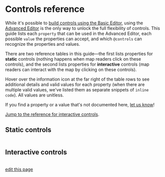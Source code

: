# Controls reference

While it's possible to [build controls using the Basic Editor](/guides/controls.md#add-controls-through-the-basic-editor), using the [Advanced Editor](/overview/view-editors.md#advanced-editor) is the only way to unlock the full flexibility of controls. This guide lists each `property` that can be used in the Advanced Editor, each possible `value` the properties can accept, and which `@controls` can recognize the properties and values.

There are two reference tables in this guide—the first lists properties for **static** controls (nothing happens when map readers click on these controls), and the second lists properties for **interactive** controls (map readers can interact with the map by clicking on these controls).

Hover over the information icon <i class="fa fa-info-circle" data-placement="left" data-html="true" title="I ❤︎ information!"></i> at the far right of the table rows to see additional details and valid values for each property (when there are multiple valid values, we've listed them as separate snippets of `inline code`). All values are unitless.

If you find a property or a value that's not documented here, [let us know](mailto:support@kumu.io)!

[Jump to the reference for interactive controls](#interactive-controls).


## Static controls

<table id="static-controls-reference" class="table borderless controls-reference"></table>


## Interactive controls

<table id="interactive-controls-reference" class="table borderless controls-reference"></table>

<script type="text/javascript" src="https://unpkg.com/@alexvipond/kumu-docs-extracted@0.1.2/lib/index.umd.js"></script>
<script type="text/javascript">
const staticControlsReference = [
  {
    "Property": "background-color",
    "Color-legend": true,
    "Image": true,
    "Label": true,
    "Text": true,
    "Title": true,
    "SNA-dashboard": true,
    info: {
      description: "Defines background color of control",
      validValues: ["color"]
    }
  },
  {
    "Property": "color",
    "Color-legend": true,
    "Image": false,
    "Label": true,
    "Text": true,
    "Title": true,
    "SNA-dashboard": true,
    info: {
      description: "Defines color of control's text",
      validValues: ["color"]
    }
  },
  {
    "Property": "font-family",
    "Color-legend": true,
    "Image": false,
    "Label": true,
    "Text": true,
    "Title": false,
    "SNA-dashboard": true,
    info: {
      description: "Defines font family of control's text",
      validValues: ["family-name", "generic-family"]
    }
  },
  {
    "Property": "font-size",
    "Color-legend": false,
    "Image": false,
    "Label": true,
    "Text": true,
    "Title": false,
    "SNA-dashboard": true,
    info: {
      description: "Defines size of control's text",
      validValues: ["number"]
    }
  },
  {
    "Property": "font-style",
    "Color-legend": true,
    "Image": false,
    "Label": true,
    "Text": true,
    "Title": true,
    "SNA-dashboard": true,
    info: {
      description: "Defines style of control's text",
      validValues: ["normal", "italic"]
    }
  },
  {
    "Property": "font-weight",
    "Color-legend": true,
    "Image": false,
    "Label": true,
    "Text": true,
    "Title": false,
    "SNA-dashboard": true,
    info: {
      description: "Defines weight of control's text",
      validValues: ["number"]
    }
  },
  {
    "Property": "height",
    "Color-legend": true,
    "Image": true,
    "Label": true,
    "Text": true,
    "Title": true,
    "SNA-dashboard": true,
    info: {
      description: "Defines height of control",
      validValues: ["number"]
    }
  },
  {
    "Property": "margin",
    "Color-legend": true,
    "Image": true,
    "Label": true,
    "Text": true,
    "Title": true,
    "SNA-dashboard": true,
    info: {
      description: "Defines space between the control and other controls on the map",
      validValues: ["number"]
    }
  },
  {
    "Property": "metrics",
    "Color-legend": false,
    "Image": false,
    "Label": false,
    "Text": false,
    "Title": false,
    "SNA-dashboard": true,
    info: {
      description: "Defines which metrics will be included in the dashboard",
      validValues: ["element-count", "connection-count", "density", "reciprocity", "diameter", "average-degree", "average-path-length"]
    }
  },
  {
    "Property": "opacity",
    "Color-legend": true,
    "Image": true,
    "Label": true,
    "Text": true,
    "Title": true,
    "SNA-dashboard": true,
    info: {
      description: "Defines opacity of the control",
      validValues: ["0..1"]
    }
  },
  {
    "Property": "padding",
    "Color-legend": true,
    "Image": true,
    "Label": true,
    "Text": true,
    "Title": true,
    "SNA-dashboard": true,
    info: {
      description: "Defines space between the control's border and its contents",
      validValues: ["number"]
    }
  },
  {
    "Property": "src",
    "Color-legend": false,
    "Image": true,
    "Label": false,
    "Text": false,
    "Title": false,
    "SNA-dashboard": false,
    info: {
      description: "Defines the source of the image",
      validValues: ["url"]
    }
  },
  {
    "Property": "text-align",
    "Color-legend": false,
    "Image": false,
    "Label": true,
    "Text": true,
    "Title": true,
    "SNA-dashboard": true,
    info: {
      description: "Defines alignment of text within the control",
      validValues: ["center", "left", "right"]
    }
  },
  {
    "Property": "value",
    "Color-legend": false,
    "Image": false,
    "Label": true,
    "Text": true,
    "Title": true,
    "SNA-dashboard": false,
    info: {
      description: "Any plain text string. Markdown and some HTML allowed.",
      validValues: ["string"]
    }
  },
  {
    "Property": "width",
    "Color-legend": true,
    "Image": true,
    "Label": true,
    "Text": true,
    "Title": true,
    "SNA-dashboard": true,
    info: {
      description: "Defines width of control",
      validValues: ["number"]
    }
  }
]

KumuDocsExtracted.appendTable(
  { id: 'static-controls-reference', reference: staticControlsReference },
  {
    transforms: {
      DEFAULT: (value, { checkmark }) => value === true ? checkmark : `${value}`,
    },
    effects: {
      th: {
        DEFAULT: th => th.classList.add('text-center'),
        Property: th => th.classList.add('text-left'),
      }
    }
  }
)

KumuDocsExtracted.appendSearchBox({ id: 'static-controls-reference', hasInfo: true })
</script>

<script type="text/javascript">
const interactiveControlsReference = [
  {
    "Property": "as",
    "Filter": true,
    "Showcase": true,
    "Cluster": true,
    "Tagged-timeline": true,
    "View toggle": true,
    info: {
      description: "Defines how the control is presented",
      validValues: ["labels", "buttons", "dots", "dropdown"]
    }
  },
  {
    "Property": "background-color",
    "Filter": true,
    "Showcase": true,
    "Cluster": true,
    "Tagged-timeline": true,
    "View toggle": false,
    info: {
      description: "Defines background color of control",
      validValues: ["color"]
    }
  },
  {
    "Property": "by",
    "Filter": true,
    "Showcase": true,
    "Cluster": true,
    "Tagged-timeline": false,
    "View toggle": false,
    info: {
      description: "Defines the field to filter, showcase, or cluster by",
      validValues: ["''Field Name'"]
    }
  },
  {
    "Property": "color",
    "Filter": true,
    "Showcase": true,
    "Cluster": true,
    "Tagged-timeline": true,
    "View toggle": true,
    info: {
      description: "Defines color of control's text (labels, placeholders, and summaries only)",
      validValues: ["color"]
    }
  },
  {
    "Property": "default",
    "Filter": true,
    "Showcase": true,
    "Cluster": false,
    "Tagged-timeline": true,
    "View toggle": true,
    info: {
      description: "Defines which options should be selected by default",
      validValues: ["none", "show-all", "select all", "''field value 1', 'field value 2',..."]
    }
  },
  {
    "Property": "except",
    "Filter": true,
    "Showcase": true,
    "Cluster": false,
    "Tagged-timeline": false,
    "View toggle": false,
    info: {
      description: "Allows you to remove field values from the available choices",
      validValues: ["''field value 1', 'field value 2',..."]
    }
  },
  {
    "Property": "font-family",
    "Filter": true,
    "Showcase": true,
    "Cluster": true,
    "Tagged-timeline": true,
    "View toggle": true,
    info: {
      description: "Defines font family of control's text (labels, placeholders, and summaries only)",
      validValues: ["family-name", "generic-family"]
    }
  },
  {
    "Property": "font-size",
    "Filter": true,
    "Showcase": true,
    "Cluster": true,
    "Tagged-timeline": true,
    "View toggle": true,
    info: {
      description: "Defines size of control's text (labels, placeholders, and summaries only)",
      validValues: ["number"]
    }
  },
  {
    "Property": "font-style",
    "Filter": true,
    "Showcase": true,
    "Cluster": true,
    "Tagged-timeline": true,
    "View toggle": true,
    info: {
      description: "Defines style of control's text (labels, placeholders, and summaries only)",
      validValues: ["normal", "italic"]
    }
  },
  {
    "Property": "font-weight",
    "Filter": true,
    "Showcase": true,
    "Cluster": true,
    "Tagged-timeline": true,
    "View toggle": true,
    info: {
      description: "Defines weight of control's text (labels, placeholders, and summaries only)",
      validValues: ["number"]
    }
  },
  {
    "Property": "height",
    "Filter": true,
    "Showcase": true,
    "Cluster": true,
    "Tagged-timeline": true,
    "View toggle": true,
    info: {
      description: "Defines height of control",
      validValues: ["number"]
    }
  },
  {
    "Property": "label",
    "Filter": true,
    "Showcase": true,
    "Cluster": true,
    "Tagged-timeline": true,
    "View toggle": true,
    info: {
      description: "Adds a label above the control",
      validValues: ["'My Label'"]
    }
  },
  {
    "Property": "margin",
    "Filter": true,
    "Showcase": true,
    "Cluster": true,
    "Tagged-timeline": true,
    "View toggle": true,
    info: {
      description: "Defines space between the control and other controls on the map",
      validValues: ["number"]
    }
  },
  {
    "Property": "mode",
    "Filter": false,
    "Showcase": true,
    "Cluster": false,
    "Tagged-timeline": false,
    "View toggle": false,
    info: {
      description: "Controls how the selection is showcased. <code>normal</code> is the default and showcases the selection plus any connections between the showcased elements. <code>loose</code> showcases the selection plus neighboring elements. <code>strict</code> only showcases the selection itself.",
      validValues: ["normal", "loose", "strict"]
    }
  },
  {
    "Property": "multiple",
    "Filter": true,
    "Showcase": true,
    "Cluster": true,
    "Tagged-timeline": true,
    "View toggle": true,
    info: {
      description: "Controls whether more than one option can be selected at a time",
      validValues: ["true", "false", "match-all"]
    }
  },
  {
    "Property": "only",
    "Filter": true,
    "Showcase": true,
    "Cluster": false,
    "Tagged-timeline": false,
    "View toggle": false,
    info: {
      description: "Allows you to explicitly define which field values should be included as available choices",
      validValues: ["''field value 1', 'field value 2',..."]
    }
  },
  {
    "Property": "opacity",
    "Filter": true,
    "Showcase": true,
    "Cluster": true,
    "Tagged-timeline": true,
    "View toggle": true,
    info: {
      description: "Defines opacity of the control",
      validValues: ["0..1"]
    }
  },
  {
    "Property": "options",
    "Filter": false,
    "Showcase": false,
    "Cluster": false,
    "Tagged-timeline": false,
    "View toggle": true,
    info: {
      description: "Allows you to explicitly define which options should be included as available choices",
      validValues: ["''partial-view-1', 'partial-view-2',..."]
    }
  },
  {
    "Property": "padding",
    "Filter": true,
    "Showcase": true,
    "Cluster": true,
    "Tagged-timeline": true,
    "View toggle": true,
    info: {
      description: "Defines space between the control's border and its contents",
      validValues: ["number"]
    }
  },
  {
    "Property": "placeholder",
    "Filter": true,
    "Showcase": true,
    "Cluster": true,
    "Tagged-timeline": true,
    "View toggle": true,
    info: {
      description: "The text to display when nothing is selected<br>(for <code>as: dropdown</code> only)",
      validValues: ["string"]
    }
  },
  {
    "Property": "range",
    "Filter": false,
    "Showcase": false,
    "Cluster": false,
    "Tagged-timeline": true,
    "View toggle": false,
    info: {
      description: "Defines the years that should be included",
      validValues: ["year..year"]
    }
  },
  {
    "Property": "summary",
    "Filter": true,
    "Showcase": true,
    "Cluster": true,
    "Tagged-timeline": true,
    "View toggle": true,
    info: {
      description: "Summarizes the options that have been selected<br>(for <code>as: dropdown</code> only)",
      validValues: ["string"]
    }
  },
  {
    "Property": "target",
    "Filter": true,
    "Showcase": true,
    "Cluster": false,
    "Tagged-timeline": true,
    "View toggle": false,
    info: {
      description: "Defines which items will be affected by the control",
      validValues: ["selector"]
    }
  },
  {
    "Property": "width",
    "Filter": true,
    "Showcase": true,
    "Cluster": true,
    "Tagged-timeline": true,
    "View toggle": true,
    info: {
      description: "Defines width of control",
      validValues: ["number"]
    }
  }
]


KumuDocsExtracted.appendTable(
  { id: 'interactive-controls-reference', reference: interactiveControlsReference },
  {
    transforms: {
      DEFAULT: (value, { checkmark }) => value === true ? checkmark : `${value}`,
    },
    effects: {
      th: {
        DEFAULT: th => th.classList.add('text-center'),
        Property: th => th.classList.add('text-left'),
      }
    }
  }
)

KumuDocsExtracted.appendSearchBox({ id: 'interactive-controls-reference', hasInfo: true })
</script>

<span class="edit-link"><a href="https://github.com/kumu/docs/blob/master/guides/controls/controls-reference.md" target="_blank"><i class="fa fa-github"></i> edit this page</a></span>
